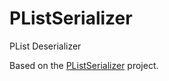 # PListSerializer
PList Deserializer

Based on the [PListSerializer](https://github.com/maksgithub/PListSerializer) project.
